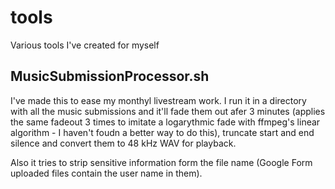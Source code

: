 # tools
Various tools I've created for myself

## MusicSubmissionProcessor.sh

I've made this to ease my monthyl livestream work. I run it in a directory with all the music submissions and it'll fade them out afer 3 minutes (applies the same fadeout 3 times to imitate a logarythmic fade with ffmpeg's linear algorithm - I haven't foudn a better way to do this), truncate start and end silence and convert them to 48 kHz WAV for playback.

Also it tries to strip sensitive information form the file name (Google Form uploaded files contain the user name in them).
